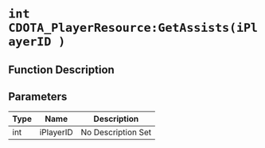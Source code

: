 # `int CDOTA_PlayerResource:GetAssists(iPlayerID )`
## Function Description

## Parameters
Type|Name|Description
--|--|--
int|iPlayerID|No Description Set
